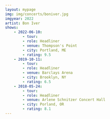 ```yaml
---
layout: mypage
img: img/concerts/boniver.jpg
imgyear: 2022
artist: Bon Iver
shows:
    - 2022-06-10: 
        - tour: 
        - role: Headliner
        - venue: Thompson's Point
        - city: Portland, ME
        - rating: 9.5
    - 2019-10-11: 
        - tour: 
        - role: Headliner
        - venue: Barclays Arena
        - city: Brooklyn, NY
        - rating: 6.5
    - 2018-05-24: 
        - tour: 
        - role: Headliner
        - venue: Arlene Schnitzer Concert Hall
        - city: Porland, OR
        - rating: 8.1
---
```

